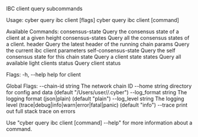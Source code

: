 IBC client query subcommands

Usage:
  cyber query ibc client [flags]
  cyber query ibc client [command]

Available Commands:
  consensus-state      Query the consensus state of a client at a given height
  consensus-states     Query all the consensus states of a client.
  header               Query the latest header of the running chain
  params               Query the current ibc client parameters
  self-consensus-state Query the self consensus state for this chain
  state                Query a client state
  states               Query all available light clients
  status               Query client status

Flags:
  -h, --help   help for client

Global Flags:
      --chain-id string     The network chain ID
      --home string         directory for config and data (default "/Users/user//.cyber")
      --log_format string   The logging format (json|plain) (default "plain")
      --log_level string    The logging level (trace|debug|info|warn|error|fatal|panic) (default "info")
      --trace               print out full stack trace on errors

Use "cyber query ibc client [command] --help" for more information about a command.
